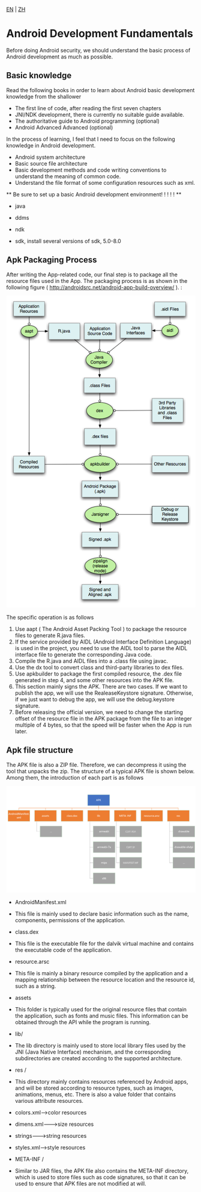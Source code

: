 [EN](./basic_develop.md) | [ZH](./basic_develop-zh.md)
# Android Development Fundamentals


Before doing Android security, we should understand the basic process of Android development as much as possible.


## Basic knowledge


Read the following books in order to learn about Android basic development knowledge from the shallower


- The first line of code, after reading the first seven chapters
- JNI/NDK development, there is currently no suitable guide available.
- The authoritative guide to Android programming (optional)
- Android Advanced Advanced (optional)


In the process of learning, I feel that I need to focus on the following knowledge in Android development.


- Android system architecture
- Basic source file architecture
- Basic development methods and code writing conventions to understand the meaning of common code.
- Understand the file format of some configuration resources such as xml.


** Be sure to set up a basic Android development environment! ! ! ! ! **


- java

- ddms

- ndk
- sdk, install several versions of sdk, 5.0-8.0


## Apk Packaging Process


After writing the App-related code, our final step is to package all the resource files used in the App. The packaging process is as shown in the following figure ( <u>http://androidsrc.net/android-app-build-overview/</u> ). :


![](./figure/android_app_build.png)



The specific operation is as follows


1. Use aapt ( The Android Asset Packing Tool ) to package the resource files to generate R.java files.
2. If the service provided by AIDL (Android Interface Definition Language) is used in the project, you need to use the AIDL tool to parse the AIDL interface file to generate the corresponding Java code.
3. Compile the R.java and AIDL files into a .class file using javac.
4. Use the dx tool to convert class and third-party libraries to dex files.
5. Use apkbuilder to package the first compiled resource, the .dex file generated in step 4, and some other resources into the APK file.
6. This section mainly signs the APK. There are two cases. If we want to publish the app, we will use the RealeaseKeystore signature. Otherwise, if we just want to debug the app, we will use the debug.keystore signature.
7. Before releasing the official version, we need to change the starting offset of the resource file in the APK package from the file to an integer multiple of 4 bytes, so that the speed will be faster when the App is run later.


## Apk file structure


The APK file is also a ZIP file. Therefore, we can decompress it using the tool that unpacks the zip. The structure of a typical APK file is shown below. Among them, the introduction of each part is as follows


![](./figure/apk_structure.png)





- AndroidManifest.xml


- This file is mainly used to declare basic information such as the name, components, permissions of the application.


- class.dex

- This file is the executable file for the dalvik virtual machine and contains the executable code of the application.
- resource.arsc

- This file is mainly a binary resource compiled by the application and a mapping relationship between the resource location and the resource id, such as a string.
- assets

- This folder is typically used for the original resource files that contain the application, such as fonts and music files. This information can be obtained through the API while the program is running.
- lib/

- The lib directory is mainly used to store local library files used by the JNI (Java Native Interface) mechanism, and the corresponding subdirectories are created according to the supported architecture.
- res /
- This directory mainly contains resources referenced by Android apps, and will be stored according to resource types, such as images, animations, menus, etc. There is also a value folder that contains various attribute resources.
- colors.xml--&gt;color resources
- dimens.xml---&gt;size resources
- strings---&gt;string resources
- styles.xml--&gt;style resources
- META-INF /
- Similar to JAR files, the APK file also contains the META-INF directory, which is used to store files such as code signatures, so that it can be used to ensure that APK files are not modified at will.